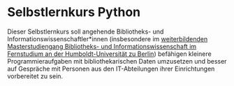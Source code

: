 ---
---

# Selbstlernkurs Python

Dieser Selbstlernkurs soll angehende Bibliotheks- und Informationswissenschaftler\*innen (insbesondere im [weiterbildenden Masterstudiengang Bibliotheks- und Informationswissenschaft im Fernstudium an der Humboldt-Universität zu Berlin](https://www.ibi.hu-berlin.de/de/studium/studiengaenge/fernstudium)) befähigen kleinere Programmieraufgaben mit bibliothekarischen Daten umzusetzen und besser auf Gespräche mit Personen aus den IT-Abteilungen ihrer Einrichtungen vorbereitet zu sein.

